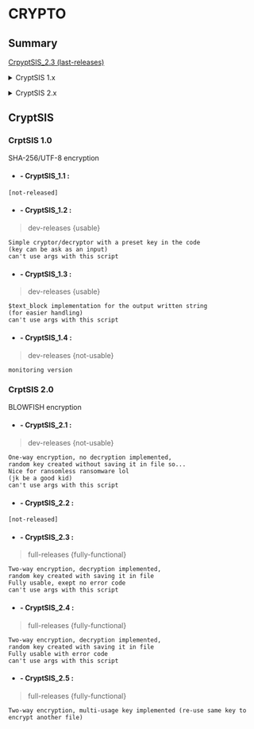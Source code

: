# CRYPTO

## Summary

[CrpyptSIS_2.3 (last-releases)](https://github.com/Retr0Kr0dy/ScriptVirusMess/tree/main/py/CRYPTOR#--cryptsis_23-)

<details><summary>CryptSIS 1.x</summary>
<p>

[CrpyptSIS_1.1](https://github.com/Retr0Kr0dy/ScriptVirusMess/tree/main/py/CRYPTOR#--cryptsis_11-)
 
[CrpyptSIS_1.2](https://github.com/Retr0Kr0dy/ScriptVirusMess/tree/main/py/CRYPTOR#--cryptsis_12-)

[CrpyptSIS_1.3](https://github.com/Retr0Kr0dy/ScriptVirusMess/tree/main/py/CRYPTOR#--cryptsis_13-)

[CrpyptSIS_1.4](https://github.com/Retr0Kr0dy/ScriptVirusMess/tree/main/py/CRYPTOR#--cryptsis_14-)

</details>
</p>
 
<details><summary>CryptSIS 2.x</summary>
<p>
 
[CrpyptSIS_2.1](https://github.com/Retr0Kr0dy/ScriptVirusMess/tree/main/py/CRYPTOR#--cryptsis_21-)
 
[CrpyptSIS_2.2](https://github.com/Retr0Kr0dy/ScriptVirusMess/tree/main/py/CRYPTOR#--cryptsis_22-)

[CrpyptSIS_2.3](https://github.com/Retr0Kr0dy/ScriptVirusMess/tree/main/py/CRYPTOR#--cryptsis_23-)

[CrpyptSIS_2.4](https://github.com/Retr0Kr0dy/ScriptVirusMess/tree/main/py/CRYPTOR#--cryptsis_24-)
 
[CrpyptSIS_2.4](https://github.com/Retr0Kr0dy/ScriptVirusMess/tree/main/py/CRYPTOR#--cryptsis_24-)
 
</details>
</p>
 
## **CryptSIS**

### **CrptSIS 1.0**

SHA-256/UTF-8 encryption

- #### - CryptSIS_1.1 :

```
[not-released]
```

- #### - CryptSIS_1.2 :

 >dev-releases
 {usable}
 
```
Simple cryptor/decryptor with a preset key in the code 
(key can be ask as an input)
can't use args with this script
```

- #### - CryptSIS_1.3 :

 >dev-releases
 {usable}

```
$text_block implementation for the output written string 
(for easier handling)
can't use args with this script
```

- #### - CryptSIS_1.4 :

 >dev-releases
 {not-usable}

```
monitoring version
```

### **CrptSIS 2.0**

BLOWFISH encryption

- #### - CryptSIS_2.1 :

 >dev-releases
 {not-usable}

```
One-way encryption, no decryption implemented, 
random key created without saving it in file so...
Nice for ransomless ransomware lol 
(jk be a good kid)
can't use args with this script
```

- #### - CryptSIS_2.2 :

```
[not-released]
```

- #### - CryptSIS_2.3 :

 >full-releases
 {fully-functional}

```
Two-way encryption, decryption implemented, 
random key created with saving it in file
Fully usable, exept no error code
can't use args with this script
```

- #### - CryptSIS_2.4 :

 >full-releases
 {fully-functional}

```
Two-way encryption, decryption implemented, 
random key created with saving it in file
Fully usable with error code
can't use args with this script
```

- #### - CryptSIS_2.5 :

 >full-releases
 {fully-functional}

```
Two-way encryption, multi-usage key implemented (re-use same key to encrypt another file)
```

